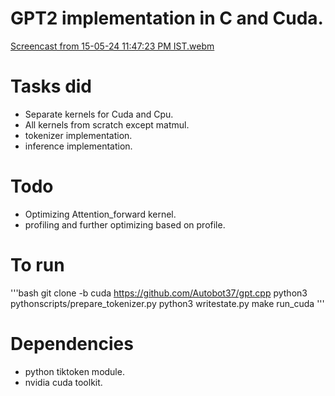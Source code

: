 # GPT2 implementation in C and Cuda.
[Screencast from 15-05-24 11:47:23 PM IST.webm](https://github.com/Autobot37/gpt.cpp/assets/93463931/0763197f-a849-4fb0-b5bf-040b0d4835b7)
# Tasks did
- Separate kernels for Cuda and Cpu.
- All kernels from scratch except matmul.
- tokenizer implementation.
- inference implementation.

# Todo
- Optimizing Attention_forward kernel.
- profiling and further optimizing based on profile.

# To run
'''bash
git clone -b cuda https://github.com/Autobot37/gpt.cpp
python3 pythonscripts/prepare_tokenizer.py
python3 writestate.py
make run_cuda
'''

# Dependencies
- python tiktoken module.
- nvidia cuda toolkit.
